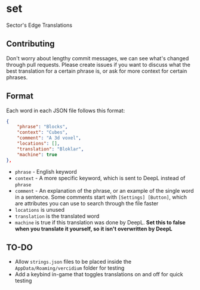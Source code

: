 # set
Sector's Edge Translations

## Contributing
Don't worry about lengthy commit messages, we can see what's changed through pull requests.
Please create issues if you want to discuss what the best translation for a certain phrase is, or ask for more context for certain phrases.

## Format
Each word in each JSON file follows this format:
```json
{
	"phrase": "Blocks",
	"context": "Cubes",
	"comment": "A 3d voxel",
	"locations": [],
	"translation": "Bloklar",
	"machine": true
},
```
- `phrase` - English keyword
- `context` - A more specific keyword, which is sent to DeepL instead of `phrase`
- `comment` - An explanation of the phrase, or an example of the single word in a sentence. Some comments start with `[Settings] [Button]`, which are attributes you can use to search through the file faster
- `locations` is unused
- `translation` is the translated word
- `machine` is true if this translation was done by DeepL. **Set this to false when you translate it yourself, so it isn't overwritten by DeepL**

## TO-DO
- Allow `strings.json` files to be placed inside the `AppData/Roaming/vercidium` folder for testing
- Add a keybind in-game that toggles translations on and off for quick testing
